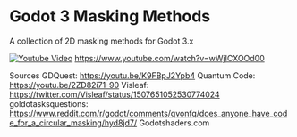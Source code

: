 # Godot 3 Masking Methods
A collection of 2D masking methods for Godot 3.x

[![Youtube Video](https://img.youtube.com/vi/wWjICXOOd00/0.jpg)](https://www.youtube.com/watch?v=wWjICXOOd00)
https://www.youtube.com/watch?v=wWjICXOOd00

Sources
GDQuest: https://youtu.be/K9FBpJ2Ypb4
Quantum Code: https://youtu.be/2ZD82i71-90
Visleaf: https://twitter.com/Visleaf/status/1507651052530774024
goldotasksquestions: https://www.reddit.com/r/godot/comments/qvonfq/does_anyone_have_code_for_a_circular_masking/hyd8jd7/
Godotshaders.com
